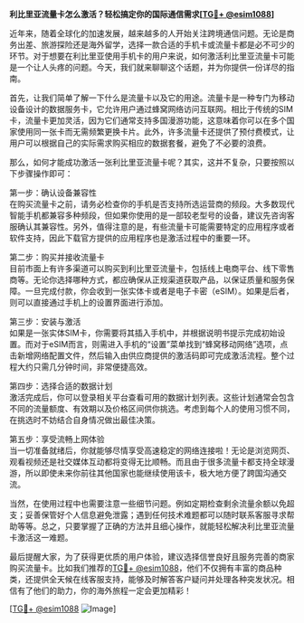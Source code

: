 **利比里亚流量卡怎么激活？轻松搞定你的国际通信需求[[TG💪+ @esim1088](https://t.me/s/esim1088)]**

近年来，随着全球化的加速发展，越来越多的人开始关注跨境通信问题。无论是商务出差、旅游探险还是海外留学，选择一款合适的手机卡或流量卡都是必不可少的环节。对于想要在利比里亚使用手机卡的用户来说，如何激活利比里亚流量卡可能是一个让人头疼的问题。今天，我们就来聊聊这个话题，并为你提供一份详尽的指南。

首先，让我们简单了解一下什么是流量卡以及它的用途。流量卡是一种专门为移动设备设计的数据服务卡，它允许用户通过蜂窝网络访问互联网。相比于传统的SIM卡，流量卡更加灵活，因为它们通常支持多国漫游功能，这意味着你可以在多个国家使用同一张卡而无需频繁更换卡片。此外，许多流量卡还提供了预付费模式，让用户可以根据自己的实际需求购买相应的数据套餐，避免了不必要的浪费。

那么，如何才能成功激活一张利比里亚流量卡呢？其实，这并不复杂，只要按照以下步骤操作即可：

第一步：确认设备兼容性  
在购买流量卡之前，请务必检查你的手机是否支持所选运营商的频段。大多数现代智能手机都兼容多种频段，但如果你使用的是一部较老型号的设备，建议先咨询客服确认其兼容性。另外，值得注意的是，有些流量卡可能需要特定的应用程序或者软件支持，因此下载官方提供的应用程序也是激活过程中的重要一环。

第二步：购买并接收流量卡  
目前市面上有许多渠道可以购买到利比里亚流量卡，包括线上电商平台、线下零售商等。无论你选择哪种方式，都应确保从正规渠道获取产品，以保证质量和服务保障。一旦完成付款，你会收到一张实体卡或者是电子卡密（eSIM）。如果是后者，则可以直接通过手机上的设置界面进行添加。

第三步：安装与激活  
如果是一张实体SIM卡，你需要将其插入手机中，并根据说明书提示完成初始设置。而对于eSIM而言，则需进入手机的“设置”菜单找到“蜂窝移动网络”选项，点击新增网络配置文件，然后输入由供应商提供的激活码即可完成激活流程。整个过程大约只需几分钟时间，非常便捷高效。

第四步：选择合适的数据计划  
激活完成后，你可以登录相关平台查看可用的数据计划列表。这些计划通常会包含不同的流量额度、有效期以及价格区间供你挑选。考虑到每个人的使用习惯不同，在挑选时不妨结合自身情况做出最佳决策。

第五步：享受流畅上网体验  
当一切准备就绪后，你就能够尽情享受高速稳定的网络连接啦！无论是浏览网页、观看视频还是社交媒体互动都将变得无比顺畅。而且由于很多流量卡都支持全球漫游，所以即使未来你前往其他国家也能继续使用该卡，极大地方便了跨国沟通交流。

当然，在使用过程中也需要注意一些细节问题。例如定期检查剩余流量余额以免超支；妥善保管好个人信息避免泄露；遇到任何技术难题都可以随时联系客服寻求帮助等等。总之，只要掌握了正确的方法并且细心操作，就能轻松解决利比里亚流量卡激活这一难题。

最后提醒大家，为了获得更优质的用户体验，建议选择信誉良好且服务完善的商家购买流量卡。比如我们推荐的[TG💪+ @esim1088](https://t.me/s/esim1088)，他们不仅拥有丰富的商品种类，还提供全天候在线客服支持，能够及时解答客户疑问并处理各种突发状况。相信有了他们的助力，你的海外旅程一定会更加精彩！

[[TG💪+ @esim1088](https://t.me/s/esim1088) ![Image](https://i.postimg.cc/4NQfJmqS/Snipaste-2025-05-13-00-14-12.png)]